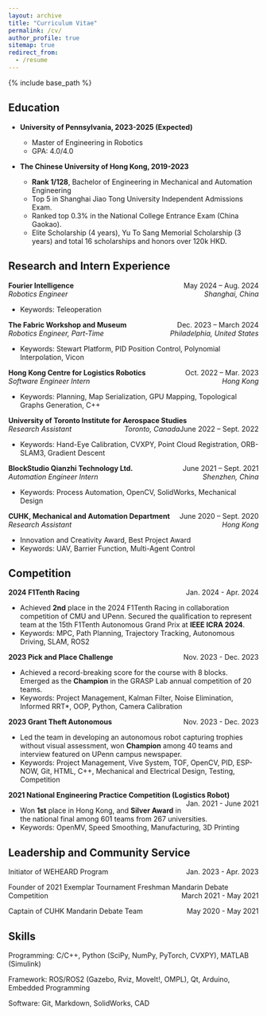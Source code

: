 ```yaml
---
layout: archive
title: "Curriculum Vitae"
permalink: /cv/
author_profile: true
sitemap: true
redirect_from:
  - /resume
---
```


{% include base_path %}

## Education

- **University of Pennsylvania, 2023-2025 (Expected)**

  - Master of Engineering in Robotics
  - GPA: 4.0/4.0
    <br />

- **The Chinese University of Hong Kong, 2019-2023**

  - **Rank 1/128**, Bachelor of Engineering in Mechanical and Automation Engineering
  - Top 5 in Shanghai Jiao Tong University Independent Admissions Exam.
  - Ranked top 0.3% in the National College Entrance Exam (China Gaokao).
  - Elite Scholarship (4 years), Yu To Sang Memorial Scholarship (3 years) and total 16 scholarships and honors over 120k HKD.
    <br />

## Research and Intern Experience

**Fourier Intelligence**
<span style="float:right;">May 2024 – Aug. 2024</span>  
_Robotics Engineer_
<span style="float:right;">_Shanghai, China_</span>

- Keywords: Teleoperation

**The Fabric Workshop and Museum**
<span style="float:right;">Dec. 2023 – March 2024</span>  
_Robotics Engineer, Part-Time_
<span style="float:right;">_Philadelphia, United States_</span>

- Keywords: Stewart Platform, PID Position Control, Polynomial Interpolation, Vicon

**Hong Kong Centre for Logistics Robotics**
<span style="float:right;">Oct. 2022 – Mar. 2023</span>  
_Software Engineer Intern_
<span style="float:right;">_Hong Kong_</span>

- Keywords: Planning, Map Serialization, GPU Mapping, Topological Graphs Generation, C++

**University of Toronto Institute for Aerospace Studies**
<span style="float:right;">June 2022 – Sept. 2022</span>  
_Research Assistant_
<span style="float:right;">_Toronto, Canada_</span>

- Keywords: Hand-Eye Calibration, CVXPY, Point Cloud Registration, ORB-SLAM3, Gradient Descent

**BlockStudio Qianzhi Technology Ltd.**
<span style="float:right;">June 2021 – Sept. 2021</span>  
_Automation Engineer Intern_
<span style="float:right;">_Shenzhen, China_</span>

- Keywords: Process Automation, OpenCV, SolidWorks, Mechanical Design

**CUHK, Mechanical and Automation Department**
<span style="float:right;">June 2020 – Sept. 2020</span>  
_Research Assistant_
<span style="float:right;">_Hong Kong_</span>

- Innovation and Creativity Award, Best Project Award
- Keywords: UAV, Barrier Function, Multi-Agent Control

## Competition

**2024 F1Tenth Racing**
<span style="float:right;">Jan. 2024 - Apr. 2024</span>

- Achieved **2nd** place in the 2024 F1Tenth Racing in collaboration competition of CMU and UPenn. Secured the qualification to represent team at the 15th F1Tenth Autonomous Grand Prix at **IEEE ICRA 2024**.
- Keywords: MPC, Path Planning, Trajectory Tracking, Autonomous Driving, SLAM, ROS2

**2023 Pick and Place Challenge**
<span style="float:right;">Nov. 2023 - Dec. 2023</span>

- Achieved a record-breaking score for the course with 8 blocks. Emerged as the **Champion** in the GRASP Lab annual competition of 20 teams.
- Keywords: Project Management, Kalman Filter, Noise Elimination, Informed RRT\*, OOP, Python, Camera Calibration

**2023 Grant Theft Autonomous**
<span style="float:right;">Nov. 2023 - Dec. 2023</span>

- Led the team in developing an autonomous robot capturing trophies without visual assessment, won **Champion** among 40 teams and interview featured on UPenn campus newspaper.
- Keywords: Project Management, Vive System, TOF, OpenCV, PID, ESP-NOW, Git, HTML, C++, Mechanical and Electrical Design, Testing, Competition

**2021 National Engineering Practice Competition (Logistics Robot)**
<span style="float:right;">Jan. 2021 - June 2021</span>

- Won **1st** place in Hong Kong, and **Silver Award** in the national final among 601 teams from 267 universities.
- Keywords: OpenMV, Speed Smoothing, Manufacturing, 3D Printing

## Leadership and Community Service

Initiator of WEHEARD Program
<span style="float:right;">Jan. 2023 - Apr. 2023</span>

Founder of 2021 Exemplar Tournament Freshman Mandarin Debate Competition
<span style="float:right;">March 2021 - May 2021</span>

Captain of CUHK Mandarin Debate Team
<span style="float:right;">May 2020 - May 2021</span>

## Skills

Programming: C/C++, Python (SciPy, NumPy, PyTorch, CVXPY), MATLAB (Simulink)

Framework: ROS/ROS2 (Gazebo, Rviz, MoveIt!, OMPL), Qt, Arduino, Embedded Programming

Software: Git, Markdown, SolidWorks, CAD
